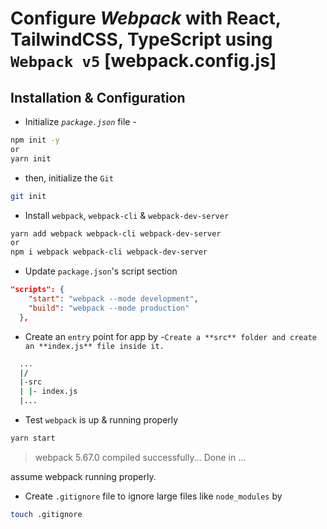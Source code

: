 # Configure _Webpack_ with React, TailwindCSS, TypeScript using `Webpack v5` [webpack.config.js]

## Installation & Configuration

- Initialize _`package.json`_ file -

```sh
npm init -y
or
yarn init
```

- then, initialize the `Git`

```sh
git init
```

- Install `webpack`, `webpack-cli` & `webpack-dev-server`

```sh
yarn add webpack webpack-cli webpack-dev-server
or
npm i webpack webpack-cli webpack-dev-server
```

- Update `package.json`'s script section

```json
"scripts": {
    "start": "webpack --mode development",
    "build": "webpack --mode production"
  },
```

- Create an `entry` point for app by -`Create a **src** folder and create an **index.js** file inside it.`

```bash
  ...
  |/
  |-src
  | |- index.js
  |...
```

- Test `webpack` is up & running properly

```sh
yarn start
```

> webpack 5.67.0 compiled successfully...
> Done in ...

assume webpack running properly.

- Create `.gitignore` file to ignore large files like `node_modules` by

```sh
touch .gitignore

```
